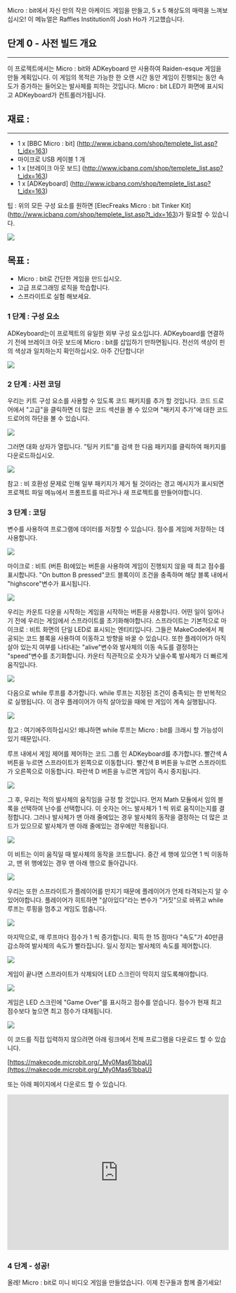 Micro : bit에서 자신 만의 작은 아케이드 게임을 만들고, 5 x 5 해상도의 매력을 느껴보십시오!
이 메뉴얼은 Raffles Institution의 Josh Ho가 기고했습니다.

## 단계 0 - 사전 빌드 개요
---
이 프로젝트에서는 Micro : bit와 ADKeyboard 만 사용하여 Raiden-esque 게임을 만들 계획입니다. 이 게임의 목적은 가능한 한 오랜 시간 동안 게임이 진행되는 동안 속도가 증가하는 들어오는 발사체를 피하는 것입니다. Micro : bit LED가 화면에 표시되고 ADKeyboard가 컨트롤러가됩니다.


## 재료 :
---
- 1 x [BBC Micro : bit] (http://www.icbanq.com/shop/templete_list.asp?t_idx=163)
- 마이크로 USB 케이블 1 개
- 1 x [브레이크 아웃 보드] (http://www.icbanq.com/shop/templete_list.asp?t_idx=163)
- 1 x [ADKeyboard] (http://www.icbanq.com/shop/templete_list.asp?t_idx=163)

팁 : 위의 모든 구성 요소를 원하면 [ElecFreaks Micro : bit Tinker Kit] (http://www.icbanq.com/shop/templete_list.asp?t_idx=163)가 필요할 수 있습니다.

![](https://i.imgur.com/Mp5cNkJ.jpg) 


목표 :
---
- Micro : bit로 간단한 게임을 만드십시오.
- 고급 프로그래밍 로직을 학습합니다.
- 스프라이트로 실험 해보세요.


### 1 단계 : 구성 요소
ADKeyboard는이 프로젝트의 유일한 외부 구성 요소입니다. ADKeyboard를 연결하기 전에 브레이크 아웃 보드에 Micro : bit를 삽입하기 만하면됩니다. 전선의 색상이 핀의 색상과 일치하는지 확인하십시오. 아주 간단합니다!

![](https://i.imgur.com/SbMCZYA.jpg)  

### 2 단계 : 사전 코딩
우리는 키트 구성 요소를 사용할 수 있도록 코드 패키지를 추가 할 것입니다. 코드 드로어에서 "고급"을 클릭하면 더 많은 코드 섹션을 볼 수 있으며 "패키지 추가"에 대한 코드 드로어의 하단을 볼 수 있습니다.

![](https://i.imgur.com/TCRoSBR.jpg)

그러면 대화 상자가 열립니다. "팅커 키트"를 검색 한 다음 패키지를 클릭하여 패키지를 다운로드하십시오.

![](https://i.imgur.com/8a7kDKF.png)

참고 : 비 호환성 문제로 인해 일부 패키지가 제거 될 것이라는 경고 메시지가 표시되면 프로젝트 파일 메뉴에서 프롬프트를 따르거나 새 프로젝트를 만들어야합니다.

### 3 단계 : 코딩
변수를 사용하여 프로그램에 데이터를 저장할 수 있습니다. 점수를 게임에 저장하는 데 사용합니다.

![](https://i.imgur.com/IpUHtHw.jpg)

마이크로 : 비트 (버튼 B)에있는 버튼을 사용하여 게임이 진행되지 않을 때 최고 점수를 표시합니다. "On button B pressed"코드 블록이이 조건을 충족하며 해당 블록 내에서 "highscore"변수가 표시됩니다.

![](https://i.imgur.com/koVaer9.jpg)

우리는 카운트 다운을 시작하는 게임을 시작하는 버튼을 사용합니다. 어떤 일이 일어나기 전에 우리는 게임에서 스프라이트를 초기화해야합니다. 스프라이트는 기본적으로 마이크로 : 비트 화면의 단일 LED로 표시되는 엔티티입니다. 그들은 MakeCode에서 제공되는 코드 블록을 사용하여 이동하고 방향을 바꿀 수 있습니다. 또한 플레이어가 아직 살아 있는지 여부를 나타내는 "alive"변수와 발사체의 이동 속도를 결정하는 "speed"변수를 초기화합니다. 카운터 직관적으로 숫자가 낮을수록 발사체가 더 빠르게 움직입니다.

![](https://i.imgur.com/WS9mJfW.jpg)

다음으로 while 루프를 추가합니다. while 루프는 지정된 조건이 충족되는 한 반복적으로 실행됩니다. 이 경우 플레이어가 아직 살아있을 때에 만 게임이 계속 실행됩니다.

![](https://i.imgur.com/lkr8BiI.jpg)

참고 : 여기에주의하십시오! 왜냐하면 while 루프는 Micro : bit를 크래시 할 가능성이 있기 때문입니다.

루프 내에서 게임 제어를 제어하는 ​​코드 그룹 인 ADKeyboard를 추가합니다. 빨간색 A 버튼을 누르면 스프라이트가 왼쪽으로 이동합니다. 빨간색 B 버튼을 누르면 스프라이트가 오른쪽으로 이동합니다. 파란색 D 버튼을 누르면 게임이 즉시 중지됩니다.

![](https://i.imgur.com/eLMZEwI.jpg)

그 후, 우리는 적의 발사체의 움직임을 규정 할 것입니다. 먼저 Math 모듈에서 임의 블록을 선택하여 난수를 선택합니다. 이 숫자는 어느 발사체가 1 씩 위로 움직이는지를 결정합니다. 그러나 발사체가 맨 아래 줄에있는 경우 발사체의 동작을 결정하는 더 많은 코드가 있으므로 발사체가 맨 아래 줄에있는 경우에만 적용됩니다.

![](https://i.imgur.com/4WWoybd.jpg)

이 비트는 이미 움직일 때 발사체의 동작을 코드합니다. 중간 세 행에 있으면 1 씩 이동하고, 맨 위 행에있는 경우 맨 아래 행으로 돌아갑니다.

![](https://i.imgur.com/pvmKWJo.jpg)

우리는 또한 스프라이트가 플레이어를 만지기 때문에 플레이어가 언제 타격되는지 알 수 있어야합니다. 플레이어가 히트하면 "살아있다"라는 변수가 "거짓"으로 바뀌고 while 루프는 루핑을 멈추고 게임도 멈춥니다.

![](https://i.imgur.com/z21zJtA.jpg)

마지막으로, 매 루프마다 점수가 1 씩 증가합니다. 획득 한 15 점마다 "속도"가 40만큼 감소하여 발사체의 속도가 빨라집니다. 일시 정지는 발사체의 속도를 제어합니다.

![](https://i.imgur.com/car77QA.jpg)

게임이 끝나면 스프라이트가 삭제되어 LED 스크린이 막히지 않도록해야합니다.

![](https://i.imgur.com/I7IDuAL.jpg)

게임은 LED 스크린에 "Game Over"를 표시하고 점수를 얻습니다. 점수가 현재 최고 점수보다 높으면 최고 점수가 대체됩니다.

![](https://i.imgur.com/0YPq5ha.jpg)

이 코드를 직접 입력하지 않으려면 아래 링크에서 전체 프로그램을 다운로드 할 수 있습니다.

[https://makecode.microbit.org/_My0Mas61bbaU](https://makecode.microbit.org/_My0Mas61bbaU)  

또는 아래 페이지에서 다운로드 할 수 있습니다.

<div style="position:relative;height:0;padding-bottom:70%;overflow:hidden;"><iframe style="position:absolute;top:0;left:0;width:100%;height:100%;" src="https://makecode.microbit.org/#pub:_9Hz86C6XzbYx" frameborder="0" sandbox="allow-popups allow-forms allow-scripts allow-same-origin"></iframe></div>


### 4 단계 - 성공!
올레! Micro : bit로 미니 비디오 게임을 만들었습니다. 이제 친구들과 함께 즐기세요!
